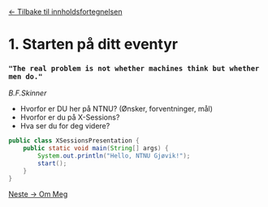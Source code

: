 [<- Tilbake til innholdsfortegnelsen](https://github.com/amundsor/ntnu_xsessions/blob/master/README.md)
# 1. Starten på ditt eventyr

### `"The real problem is not whether machines think but whether men do."`
_B.F.Skinner_

* Hvorfor er DU her på NTNU? (Ønsker, forventninger, mål)
* Hvorfor er du på X-Sessions?
* Hva ser du for deg videre?

```java
public class XSessionsPresentation {
    public static void main(String[] args) {
        System.out.println("Hello, NTNU Gjøvik!");
        start();
    }
}
```

[Neste -> Om Meg](https://github.com/amundsor/ntnu_xsessions/blob/master/src/main/java/no/amundsor/xsessions/2_meg.md)